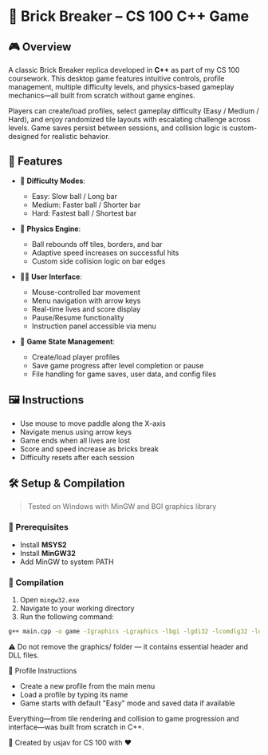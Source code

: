 # 🧱 Brick Breaker – CS 100 C++ Game

## 🎮 Overview
A classic Brick Breaker replica developed in **C++** as part of my CS 100 coursework. This desktop game features intuitive controls, profile management, multiple difficulty levels, and physics-based gameplay mechanics—all built from scratch without game engines.

Players can create/load profiles, select gameplay difficulty (Easy / Medium / Hard), and enjoy randomized tile layouts with escalating challenge across levels. Game saves persist between sessions, and collision logic is custom-designed for realistic behavior.

## 🧠 Features
- 🎯 **Difficulty Modes**:  
  - Easy: Slow ball / Long bar  
  - Medium: Faster ball / Shorter bar  
  - Hard: Fastest ball / Shortest bar

- 🧪 **Physics Engine**:  
  - Ball rebounds off tiles, borders, and bar  
  - Adaptive speed increases on successful hits  
  - Custom side collision logic on bar edges  

- 🧑‍💻 **User Interface**:  
  - Mouse-controlled bar movement  
  - Menu navigation with arrow keys  
  - Real-time lives and score display  
  - Pause/Resume functionality  
  - Instruction panel accessible via menu

- 💾 **Game State Management**:  
  - Create/load player profiles  
  - Save game progress after level completion or pause  
  - File handling for game saves, user data, and config files

## 🖼️ Instructions
- Use mouse to move paddle along the X-axis  
- Navigate menus using arrow keys  
- Game ends when all lives are lost  
- Score and speed increase as bricks break  
- Difficulty resets after each session

## 🛠️ Setup & Compilation
> Tested on Windows with MinGW and BGI graphics library

### 🔧 Prerequisites
- Install **MSYS2**
- Install **MinGW32**
- Add MinGW to system PATH

### 🧱 Compilation
1. Open `mingw32.exe`
2. Navigate to your working directory
3. Run the following command:
```bash
g++ main.cpp -o game -Igraphics -Lgraphics -lbgi -lgdi32 -lcomdlg32 -luuid -loleaut32 -lole32
```

⚠️ Do not remove the graphics/ folder — it contains essential header and DLL files.

👤 Profile Instructions
- Create a new profile from the main menu
- Load a profile by typing its name
- Game starts with default "Easy" mode and saved data if available

Everything—from tile rendering and collision to game progression and interface—was built from scratch in C++.

📣 Created by usjav for CS 100 with ❤️
